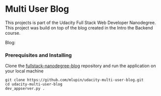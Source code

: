 # Multi User Blog

This projects is part of the Udacity Full Stack Web Developer Nanodegree. This project was build on top of the blog created in the Intro the Backend course.

Blog: 

### Prerequisites and Installing
Clone the [fullstack-nanodegree-blog](https://github.com/mlupin/udacity-multi-user-blog) repository and run the application on your local machine
  ```
  git clone https://github.com/mlupin/udacity-multi-user-blog.git
  cd udacity-multi-user-blog
  dev_appserver.py .
  ```
